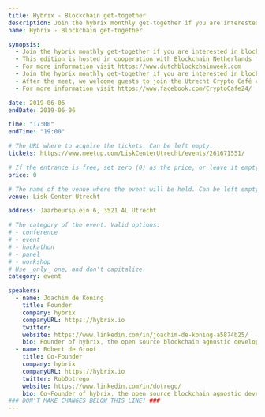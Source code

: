 ```yaml
---
title: Hybrix - Blockchain get-together
description: Join the hybrix monthly get-together if you are interested in blockchain technology and coding, want to talk about it, share your experiences, pains or want to learn more.
name: Hybrix - Blockchain get-together

synopsis:
  - Join the hybrix monthly get-together if you are interested in blockchain technology and coding, want to talk about it, share your experiences, pains or want to learn more.
  - This edition is hosted in cooperation with Blockchain Netherlands for the Dutch Blockchain Week.
  - For more information visit https://www.dutchblockchainweek.com
  - Join the hybrix monthly get-together if you are interested in blockchain technology and coding, want to talk about it, share your experiences, pains or want to learn more. Come for a drink and a chat at the Lisk Center Utrecht!
  - After the meet, we welcome guests to join the Utrecht Crypto Café community for a panel discussion on the societal impact of decentralization at restaurant Puschkin, 20.00.
  - For more information visit https://www.facebook.com/CryptoCafe24/

date: 2019-06-06
endDate: 2019-06-06

time: "17:00"
endTime: "19:00"

# The URL where to acquire the tickets. Can be left empty.
tickets: https://www.meetup.com/LiskCenterUtrecht/events/261671551/

# If the entrance is free, set zero (0) as the price, or leave it empty.
price: 0

# The name of the venue where the event will be held. Can be left empty.
venue: Lisk Center Utrecht

address: Jaarbeursplein 6, 3521 AL Utrecht

# The category of the event. Valid options:
# - conference
# - event
# - hackathon
# - panel
# - workshop
# Use _only_ one, and don't capitalize.
category: event

speakers:
  - name: Joachim de Koning
    title: Founder
    company: hybrix
    companyURL: https://hybrix.io
    twitter:
    website: https://www.linkedin.com/in/joachim-de-koning-a5874b25/
    bio: Founder of hybrix, the open source blockchain agnostic development platform.
  - name: Robert de Groot
    title: Co-Founder
    company: hybrix
    companyURL: https://hybrix.io
    twitter: RobDotrego
    website: https://www.linkedin.com/in/dotrego/
    bio: Co-Founder of hybrix, the open source blockchain agnostic development platform.
### DON'T MAKE CHANGES BELOW THIS LINE! ###
---
```


<!-- ### DON'T MAKE CHANGES BELOW THIS LINE! ### -->

<Event-Content/>
